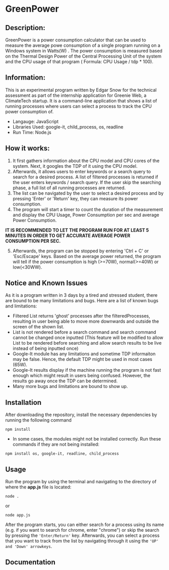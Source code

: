 # GreenPower

## Description: 
GreenPower is a power consumption calculator that can be used to measure the average powe consumption of a single program running on a Windows system in Watts(W) . The power consumption is measured based on the Thermal Design Power of the Central Processing Unit of the system and the CPU usage of that program ( Formula: CPU Usage / tdp * 100).


## Information:

This is an experimental program written by Edgar Snow for the technical assessment as part of the internship application for Greenie Web, a ClimateTech startup. It is a command-line application that shows a list of running processes where users can select a process to track the CPU power consumption of. 

- Langauge: JavaScript 
- Libraries Used: google-it, child_process, os, readline
- Run Time: Node.js

## How it works:

1. It first gathers information about the CPU model and CPU cores of the system. Next, it googles the TDP of it using the CPU model. 
2. Afterwards, it allows users to enter keywords or a search query to search for a desired process. A list of filtered processes is returned if the user enters keywords / search query. If the user skip the searching phase, a full list of all running processes are returned. 
3. The list can be navigated by the user to select a desired process and by pressing 'Enter' or 'Return' key, they can measure its power consumption. 
4. The program will start a timer to count the duration of the measurement and display the CPU Usage, Power Consumption per sec and average Power Consumption. 

**IT IS RECOMMENDED TO LET THE PROGRAM RUN FOR AT LEAST 5 MINUTES IN ORDER TO GET ACCURATE AVERAGE POWER CONSUMPTION PER SEC.**

5. Afterwards, the program can be stopped by entering 'Ctrl + C' or 'Esc/Escape' keys. Based on the average power returned, the program will tell if the power consumption is high (>=70W), normal(>=40W) or low(<30WW).


## Notice and Known Issues
As it is a program written in 3 days by a tired and stressed student, there are bound to be many limitations and bugs. Here are a list of known bugs and limitations:
- Filtered List returns 'ghost' processes after the filteredProcesses, resulting in user being able to move more downwards and outside the screen of the shown list. 
- List is not rendered before a search command and search command cannot be changed once inputted (This feature will be modified to allow List to be rendered before searching and allow search results to be live instead of being inputted once)
- Google-It module has any limitations and sometime TDP informaiton may be false. Hence, the default TDP might be used in most cases (65W).
- Google-It results display if the machine running the program is not fast enough which might result in users being confused. However, the results go away once the TDP can be determined. 
- Many more bugs and limitations are bound to show up.


## Installation 
After downloading the repository, install the necessary dependencies by running the following command

```
npm install
```
- In some cases, the modules might not be installed correctly. Run these commands if they are not being installed:
```
npm install os, google-it, readline, child_process
```

## Usage
Run the program by using the terminal and navigating to the directory of where the **app.js** file is located:
```
node .
```
or 
```
node app.js
```

After the program starts, you can either search for a process using its name (e.g. if you want to search for chrome, enter "chrome") or skip the search by pressing the ``'Enter/Return'`` key. Afterwards, you can select a process that you want to track from the list by navigating through it using the ``'UP' and 'Down' arrowkeys``.

## Documentation
